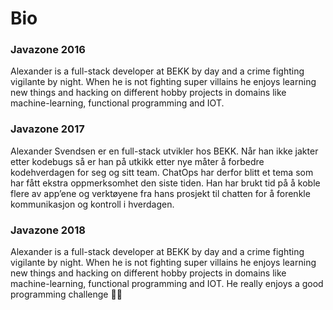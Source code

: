 # Bio

### Javazone 2016
Alexander is a full-stack developer at BEKK by day and a crime fighting vigilante by night. When he is not fighting super villains he enjoys learning new things and hacking on different hobby projects in domains like machine-learning, functional programming and IOT.

### Javazone 2017
Alexander Svendsen er en full-stack utvikler hos BEKK. Når han ikke jakter etter kodebugs så er han på utkikk etter nye måter å forbedre kodehverdagen for seg og sitt team. ChatOps har derfor blitt et tema som har fått ekstra oppmerksomhet den siste tiden. Han har brukt tid på å koble flere av app’ene og verktøyene fra hans prosjekt til chatten for å forenkle kommunikasjon og kontroll i hverdagen.

### Javazone 2018
Alexander is a full-stack developer at BEKK by day and a crime fighting vigilante by night. When he is not fighting super villains he enjoys learning new things and hacking on different hobby projects in domains like machine-learning, functional programming and IOT. He really enjoys a good programming challenge 👨‍🔧
